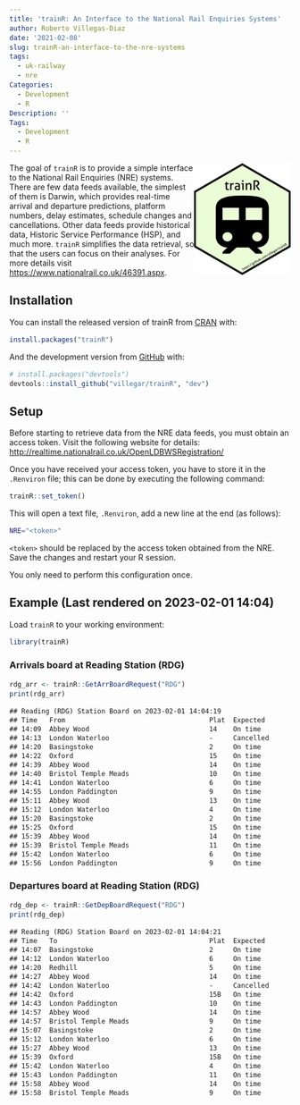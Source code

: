 ```yaml
---
title: 'trainR: An Interface to the National Rail Enquiries Systems'
author: Roberto Villegas-Diaz
date: '2021-02-08'
slug: trainR-an-interface-to-the-nre-systems
tags:
  - uk-railway
  - nre
Categories:
  - Development
  - R
Description: ''
Tags:
  - Development
  - R
---
```


<img src="https://raw.githubusercontent.com/villegar/trainR/main/inst/images/logo.png" alt="logo" align="right" height=200px/>

The goal of `trainR` is to provide a simple interface to the 
National Rail Enquiries (NRE) systems. There are few data feeds 
available, the simplest of them is Darwin, which provides real-time 
arrival and departure predictions, platform numbers, delay estimates, 
schedule changes and cancellations. Other data feeds provide historical 
data, Historic Service Performance (HSP), and much more. `trainR` 
simplifies the data retrieval, so that the users can focus on their 
analyses. For more details visit 
https://www.nationalrail.co.uk/46391.aspx.

## Installation

You can install the released version of trainR from [CRAN](https://CRAN.R-project.org) with:

``` r
install.packages("trainR")
```

And the development version from [GitHub](https://github.com/) with:

``` r
# install.packages("devtools")
devtools::install_github("villegar/trainR", "dev")
```

## Setup
Before starting to retrieve data from the NRE data feeds, you must obtain an access token. 
Visit the following website for details: http://realtime.nationalrail.co.uk/OpenLDBWSRegistration/

Once you have received your access token, you have to store it in the `.Renviron` file; this can be 
done by executing the following command:


```r
trainR::set_token()
```

This will open a text file, `.Renviron`, add a new line at the end (as follows):

```bash
NRE="<token>"
```

`<token>` should be replaced by the access token obtained from the NRE. Save the changes and restart 
your R session.

You only need to perform this configuration once.

## Example (Last rendered on 2023-02-01 14:04)

Load `trainR` to your working environment:

```r
library(trainR)
```

### Arrivals board at Reading Station (RDG)


```r
rdg_arr <- trainR::GetArrBoardRequest("RDG")
print(rdg_arr)
```

```
## Reading (RDG) Station Board on 2023-02-01 14:04:19
## Time   From                                    Plat  Expected
## 14:09  Abbey Wood                              14    On time
## 14:13  London Waterloo                         -     Cancelled
## 14:20  Basingstoke                             2     On time
## 14:22  Oxford                                  15    On time
## 14:39  Abbey Wood                              14    On time
## 14:40  Bristol Temple Meads                    10    On time
## 14:41  London Waterloo                         6     On time
## 14:55  London Paddington                       9     On time
## 15:11  Abbey Wood                              13    On time
## 15:12  London Waterloo                         4     On time
## 15:20  Basingstoke                             2     On time
## 15:25  Oxford                                  15    On time
## 15:39  Abbey Wood                              14    On time
## 15:39  Bristol Temple Meads                    11    On time
## 15:42  London Waterloo                         6     On time
## 15:56  London Paddington                       9     On time
```

### Departures board at Reading Station (RDG)


```r
rdg_dep <- trainR::GetDepBoardRequest("RDG")
print(rdg_dep)
```

```
## Reading (RDG) Station Board on 2023-02-01 14:04:21
## Time   To                                      Plat  Expected
## 14:07  Basingstoke                             2     On time
## 14:12  London Waterloo                         6     On time
## 14:20  Redhill                                 5     On time
## 14:27  Abbey Wood                              14    On time
## 14:42  London Waterloo                         -     Cancelled
## 14:42  Oxford                                  15B   On time
## 14:43  London Paddington                       10    On time
## 14:57  Abbey Wood                              14    On time
## 14:57  Bristol Temple Meads                    9     On time
## 15:07  Basingstoke                             2     On time
## 15:12  London Waterloo                         6     On time
## 15:27  Abbey Wood                              13    On time
## 15:39  Oxford                                  15B   On time
## 15:42  London Waterloo                         4     On time
## 15:43  London Paddington                       11    On time
## 15:58  Abbey Wood                              14    On time
## 15:58  Bristol Temple Meads                    9     On time
```
